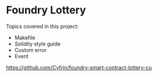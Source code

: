 # Foundry Lottery
Topics covered in this project:
- Makefile
- Solidity style guide
- Custom error
- Event


https://github.com/Cyfrin/foundry-smart-contract-lottery-cu



